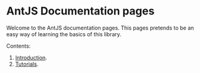# AntJS Documentation pages

Welcome to the AntJS documentation pages. This pages pretends to be an easy way of learning the basics of this library.

Contents:

  1. [Introduction](introduction/introduction.md).
  2. [Tutorials](tutorial/introduction.md).
